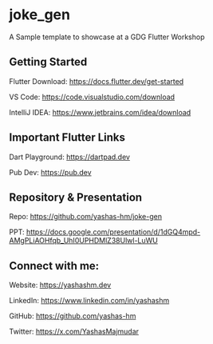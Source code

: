 # joke_gen

A Sample template to showcase at a GDG Flutter Workshop

## Getting Started
Flutter Download: https://docs.flutter.dev/get-started

VS Code: https://code.visualstudio.com/download

IntelliJ IDEA: https://www.jetbrains.com/idea/download

## Important Flutter Links
Dart Playground: https://dartpad.dev

Pub Dev: https://pub.dev

## Repository & Presentation
Repo: https://github.com/yashas-hm/joke-gen

PPT: https://docs.google.com/presentation/d/1dGQ4mpd-AMgPLiAOHfqb_UhI0UPHDMlZ38Ulwl-LuWU

## Connect with me:
Website: https://yashashm.dev

LinkedIn: https://www.linkedin.com/in/yashashm

GitHub: https://github.com/yashas-hm

Twitter: https://x.com/YashasMajmudar
